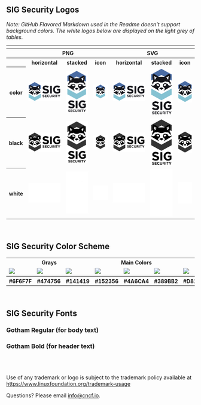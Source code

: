
## SIG Security Logos

*Note: GitHub Flavored Markdown used in the Readme doesn't support background colors. The white logos below are displayed on the light grey of tables.*

<table>
    <tr>
    	<th colspan="7"></th>
    </tr>
    <tr>
        <th></th>
        <th colspan="3">PNG</th>
        <th colspan="3">SVG</th>
    </tr>
    <tr>
        <th></th>
        <th>horizontal</th>
        <th>stacked</th>
        <th>icon</th>
        <th>horizontal</th>
        <th>stacked</th>
        <th>icon</th>
    </tr>
    <tr>
        <th>color</th>
        <td><img src="sig-security/horizontal/color/sig-security-horizontal-color.png" width="200"></td>
        <td><img src="sig-security/stacked/color/sig-security-stacked-color.png" width="95"></td>
        <td><img src="sig-security/icon/color/sig-security-icon-color.png" width="95"></td>
        <td><img src="sig-security/horizontal/color/sig-security-horizontal-color.svg" width="200"></td>
        <td><img src="sig-security/stacked/color/sig-security-stacked-color.svg" width="95"></td>
        <td><img src="sig-security/icon/color/sig-security-icon-color.svg" width="95"></td>
    </tr>
    <tr>
        <th>black</th>
        <td><img src="sig-security/horizontal/black/sig-security-horizontal-black.png" width="200"></td>
        <td><img src="sig-security/stacked/black/sig-security-stacked-black.png" width="95"></td>
        <td><img src="sig-security/icon/black/sig-security-icon-black.png" width="95"></td>
        <td><img src="sig-security/horizontal/black/sig-security-horizontal-black.svg" width="200"></td>
        <td><img src="sig-security/stacked/black/sig-security-stacked-black.svg" width="95"></td>
        <td><img src="sig-security/icon/black/sig-security-icon-black.svg" width="95"></td>
    </tr>
    <tr>
        <th>white</th>
        <td><img src="sig-security/horizontal/white/sig-security-horizontal-white.png" width="200"></td>
        <td><img src="sig-security/stacked/white/sig-security-stacked-white.png" width="95"></td>
        <td><img src="sig-security/icon/white/sig-security-icon-white.png" width="95"></td>
        <td><img src="sig-security/horizontal/white/sig-security-horizontal-white.svg" width="200"></td>
        <td><img src="sig-security/stacked/white/sig-security-stacked-white.svg" width="95"></td>
        <td><img src="sig-security/icon/white/sig-security-icon-white.svg" width="95"></td>
    </tr>
</table>



<br>
  
## SIG Security Color Scheme 
   
   
<table>
 <tr><th colspan="3">Grays</th>
        <th colspan="3">Main Colors</th>
	<th colspan="3">Accent Colors</th>
 </tr>
<tr>
<td><img src="https://github.com/alexcontini/sig-security/blob/contini-fix-logo-page/logo/colors/%236F6F7F.svg" width="100"></td>
<td><img src="https://github.com/alexcontini/sig-security/blob/contini-fix-logo-page/logo/colors/%23474756.svg" width="100"></td>       
<td><img src="https://github.com/alexcontini/sig-security/blob/contini-fix-logo-page/logo/colors/%23141419.svg" width="100"></td>
<td><img src="https://github.com/alexcontini/sig-security/blob/contini-fix-logo-page/logo/colors/%23152356.svg" width="100"></td>
<td><img src="https://github.com/alexcontini/sig-security/blob/contini-fix-logo-page/logo/colors/%234A6CA4.svg" width="100"></td>
<td><img src="https://github.com/alexcontini/sig-security/blob/contini-fix-logo-page/logo/colors/%23389BB2.svg" width="100"></td>
<td><img src="https://github.com/alexcontini/sig-security/blob/contini-fix-logo-page/logo/colors/%23D81637.svg" width="100"></td>
<td><img src="https://github.com/alexcontini/sig-security/blob/contini-fix-logo-page/logo/colors/%23F98903.svg" width="100"></td>
<td><img src="https://github.com/alexcontini/sig-security/blob/contini-fix-logo-page/logo/colors/%23F7C906.svg" width="100"></td>
    </tr>
  <tr>
        <th>#6F6F7F</th>
        <th>#474756</th>
        <th>#141419</th>
        <th>#152356</th>
        <th>#4A6CA4</th>
        <th>#389BB2</th>
        <th>#D81637</th>
 	<th>#F98903</th>
        <th>#F7C906</th>
    </tr>  

</table>

<br>

## SIG Security Fonts

### Gotham Regular (for body text)
### Gotham Bold (for header text)

<br>
<br>



Use of any trademark or logo is subject to the trademark policy available at https://www.linuxfoundation.org/trademark-usage


Questions? Please email [info@cncf.io](mailto:info@cncf.io).
